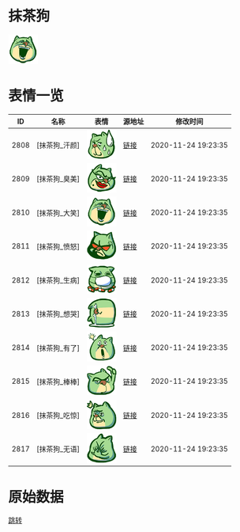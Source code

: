 # 抹茶狗

<img src="./cover.png" height="60" alt="cover" />

# 表情一览

|ID|名称|表情|源地址|修改时间|
|----|----|----|----|----|
|2808|[抹茶狗_汗颜]|<img src="./pic/002808_%5B抹茶狗_汗颜%5D.png" height="60" alt="汗颜"/>|[链接](http://i0.hdslb.com/bfs/emote/396437ab98bfea876aadefa30d5d85cc401ad2a7.png)|2020-11-24 19:23:35|
|2809|[抹茶狗_臭美]|<img src="./pic/002809_%5B抹茶狗_臭美%5D.png" height="60" alt="臭美"/>|[链接](http://i0.hdslb.com/bfs/emote/9f2ae599b0d7a8b492d756162e89fcca1e78aa19.png)|2020-11-24 19:23:35|
|2810|[抹茶狗_大笑]|<img src="./pic/002810_%5B抹茶狗_大笑%5D.png" height="60" alt="大笑"/>|[链接](http://i0.hdslb.com/bfs/emote/0f64e779f4c65d2040dce209eec8389f9a937b0d.png)|2020-11-24 19:23:35|
|2811|[抹茶狗_愤怒]|<img src="./pic/002811_%5B抹茶狗_愤怒%5D.png" height="60" alt="愤怒"/>|[链接](http://i0.hdslb.com/bfs/emote/62f893fb595b0e37333186d2b45a0a90e3de210b.png)|2020-11-24 19:23:35|
|2812|[抹茶狗_生病]|<img src="./pic/002812_%5B抹茶狗_生病%5D.png" height="60" alt="生病"/>|[链接](http://i0.hdslb.com/bfs/emote/092e1f0666e2014a91465587ba55047e01f12f5e.png)|2020-11-24 19:23:35|
|2813|[抹茶狗_想哭]|<img src="./pic/002813_%5B抹茶狗_想哭%5D.png" height="60" alt="想哭"/>|[链接](http://i0.hdslb.com/bfs/emote/37536cb270d5c10f367919f044869f42b4e1b880.png)|2020-11-24 19:23:35|
|2814|[抹茶狗_有了]|<img src="./pic/002814_%5B抹茶狗_有了%5D.png" height="60" alt="有了"/>|[链接](http://i0.hdslb.com/bfs/emote/7d4d4421d612828b040f87ead10d658c7671069c.png)|2020-11-24 19:23:35|
|2815|[抹茶狗_棒棒]|<img src="./pic/002815_%5B抹茶狗_棒棒%5D.png" height="60" alt="棒棒"/>|[链接](http://i0.hdslb.com/bfs/emote/c94bf44066d4a95d91807c66555c9504490fc614.png)|2020-11-24 19:23:35|
|2816|[抹茶狗_吃惊]|<img src="./pic/002816_%5B抹茶狗_吃惊%5D.png" height="60" alt="吃惊"/>|[链接](http://i0.hdslb.com/bfs/emote/c2e5ae45fb79f2e31a6726614e77d4fbe288c41f.png)|2020-11-24 19:23:35|
|2817|[抹茶狗_无语]|<img src="./pic/002817_%5B抹茶狗_无语%5D.png" height="60" alt="无语"/>|[链接](http://i0.hdslb.com/bfs/emote/21a09023f3da6ab89fd70a1cfcbf7ca607a7ed24.png)|2020-11-24 19:23:35|

# 原始数据

[跳转](./raw.json)

